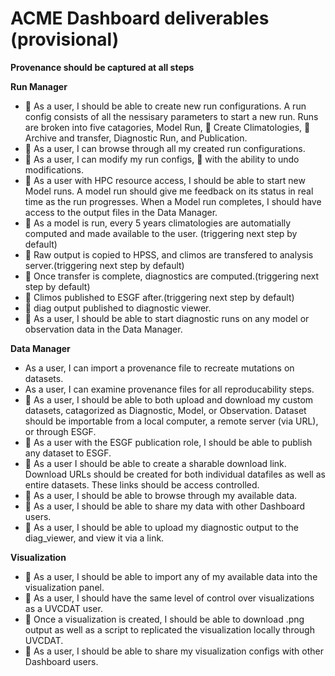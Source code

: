 # ACME Dashboard deliverables (provisional)

**Provenance should be captured at all steps**

**Run Manager**
* &#x1F535; As a user, I should be able to create new run configurations. A run config consists of all the nessisary parameters to start a new run. Runs are broken into five catagories, Model Run, &#x1F534; Create Climatologies, &#x1F534; Archive and transfer, Diagnostic Run, and Publication.
* &#x1F535; As a user, I can browse through all my created run configurations.
* &#x1F535; As a user, I can modify my run configs, &#x1F534; with the ability to undo modifications.
* &#x1F534; As a user with HPC resource access, I should be able to start new Model runs. A model run should give me feedback on its status in real time as the run progresses. When a Model run completes, I should have access to the output files in the Data Manager.
* &#x1F534; As a model is run, every 5 years climatologies are automatially computed and made available to the user. (triggering next step by default)
* &#x1F534; Raw output is copied to HPSS, and climos are transfered to analysis server.(triggering next step by default)
* &#x1F534; Once transfer is complete, diagnostics are computed.(triggering next step by default)
* &#x1F534; Climos published to ESGF after.(triggering next step by default)
* &#x1F534; diag output published to diagnostic viewer.
* &#x1F535; As a user, I should be able to start diagnostic runs on any model or observation data in the Data Manager.


**Data Manager**
* As a user, I can import a provenance file to recreate mutations on datasets.
* As a user, I can examine provenance files for all reproducability steps.
* &#x1F535; As a user, I should be able to both upload and download my custom datasets, catagorized as Diagnostic, Model, or Observation. Dataset should be importable from a local computer, a remote server (via URL), or through ESGF.
* &#x1F534; As a user with the ESGF publication role, I should be able to publish any dataset to ESGF.
* &#x1F534; As a user I should be able to create a sharable download link. Download URLs should be created for both individual datafiles as well as entire datasets. These links should be access controlled.
* &#x1F535; As a user, I should be able to browse through my available data.
* &#x1F534; As a user, I should be able to share my data with other Dashboard users.
* &#x1F534; As a user, I should be able to upload my diagnostic output to the diag_viewer, and view it via a link.

**Visualization**
* &#x1F534; As a user, I should be able to import any of my available data into the visualization panel.
* &#x1F534; As a user, I should have the same level of control over visualizations as a UVCDAT user.
* &#x1F534; Once a visualization is created, I should be able to download .png output as well as a script to replicated the visualization locally through UVCDAT.
* &#x1F534; As a user, I should be able to share my visualization configs with other Dashboard users.
